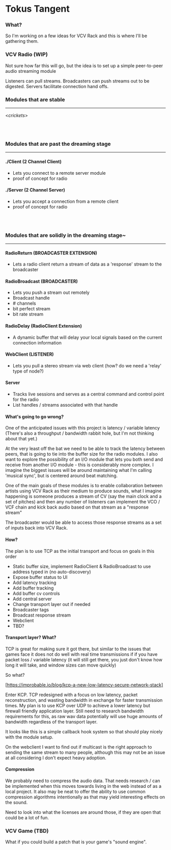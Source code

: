 # Tokus Tangent

### What?
So I'm working on a few ideas for VCV Rack and this is where I'll be gathering them.



### VCV Radio (WIP)

Not sure how far this will go, but the idea is to set up a simple peer-to-peer audio streaming module


Listeners can pull streams.
Broadcasters can push streams out to be digested.
Servers facilitate connection hand offs.

### Modules that are stable

---

<*crickets*>


<br><br>
### Modules that are past the dreaming stage

---

#### ./Client (2 Channel Client)
- Lets you connect to a remote server module
- proof of concept for radio

#### ./Server (2 Channel Server)
- Lets you accept a connection from a remote client
- proof of concept for radio

<br><br>
### Modules that are solidly in the dreaming stage~

---

#### RadioReturn (BROADCASTER EXTENSION)
- Lets a radio client return a stream of data as a 'response' stream to the broadcaster

#### RadioBroadcast (BROADCASTER)
- Lets you push a stream out remotely
- Broadcast handle
- \# channels
- bit perfect stream
- bit rate stream

#### RadioDelay (RadioClient Extension)
- A dynamic buffer that will delay your local signals based on the current connection information


#### WebClient (LISTENER)
- Lets you pull a stereo stream via web client (how? do we need a 'relay' type of node?)

#### Server
- Tracks live sessions and serves as a central command and control point for the radio
- List handles / streams associated with that handle

#### What's going to go wrong?

One of the anticipated issues with this project is latency / variable latency
(There's also a throughput / bandwidth rabbit hole, but I'm not thinking about that yet.)

At the very least off the bat we need to be able to track the latency between peers, 
that is going to tie into the buffer size for the radio modules. I also want to explore 
the possibility of an I/O module that lets you both send and receive from another I/O 
module - this is considerably more complex. I imagine the biggest issues will be around
maintaining what I'm calling 'musical sync', but is centered around beat matching.

One of the main goals of these modules is to enable collaboration between artists using
VCV Rack as their medium to produce sounds, what I imagine happening is someone produces
a stream of CV (say the main clock and a set of pitches) and then any number of listeners
can implement the VCO / VCF chain and kick back audio based on that stream as a "response stream"

The broadcaster would be able to access those response streams as a set of inputs back
into VCV Rack.

#### How?

The plan is to use TCP as the initial transport and focus on goals in this order

- Static buffer size, implement RadioClient & RadioBroadcast to use address typed in (no auto-discovery)
- Expose buffer status to UI
- Add latency tracking
- Add buffer tracking
- Add buffer cv controls
- Add central server
- Change transport layer out if needed
- Broadcaster tags
- Broadcast response stream
- Webclient
- TBD?

#### Transport layer? What?

TCP is great for making sure it got there, but similar to the issues that games face
it does not do well with real time transmissions if if you have packet loss / variable
latency (it will still get there, you just don't know how long it will take, and window
sizes can move quickly)

So what?

[https://improbable.io/blog/kcp-a-new-low-latency-secure-network-stack]

Enter KCP. TCP redesigned with a focus on low latency, packet reconstruction, and wasting bandwidth
in exchange for faster transmission times. My plan is to use KCP over UDP to achieve a lower latency
but firewall friendly application layer. Still need to research bandwidth requirements for this, as
raw wav data potentially will use huge amounts of bandwidth regardless of the transport layer.

It looks like this is a simple callback hook system so that should play nicely with the module setup.

On the webclient I want to find out if multicast is the right approach to sending the same stream to many people,
although this may not be an issue at all considering I don't expect heavy adoption.

#### Compression

We probably need to compress the audio data. That needs research / can be implemented when
this moves towards living in the web instead of as a local project. It also may be neat to offer the ability
to use common compression algorithms intentionally as that may yield interesting effects on the sound.

Need to look into what the licenses are around those, if they are open that could be a lot of fun.



### VCV Game (TBD)

What if you could build a patch that is your game's "sound engine".